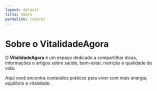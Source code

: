 ```yaml
---
layout: default
title: Sobre
permalink: /sobre/
---
```


# Sobre o VitalidadeAgora

O **VitalidadeAgora** é um espaço dedicado a compartilhar dicas, informações e artigos sobre saúde, bem-estar, nutrição e qualidade de vida.  

Aqui você encontra conteúdos práticos para viver com mais energia, equilíbrio e vitalidade.
